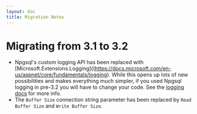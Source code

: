 ```yaml
---
layout: doc
title: Migration Notes
---
```


# Migrating from 3.1 to 3.2

* Npgsql's custom logging API has been replaced with [Microsoft.Extensions.Logging]((https://docs.microsoft.com/en-us/aspnet/core/fundamentals/logging). While this opens up lots of new possibilities and makes everything much simpler, if you used Npgsql logging in pre-3.2 you will have to change your code. See the [logging docs](../logging.md) for more info.
* The `Buffer Size` connection string parameter has been replaced by `Read Buffer Size` and `Write Buffer Size`.
